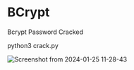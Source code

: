 # BCrypt
Bcrypt Password Cracked

python3 crack.py

![Screenshot from 2024-01-25 11-28-43](https://github.com/LinuxDestroy/HashCrack/assets/26278128/d70521d3-de0e-42e5-bae5-fcd9efc7569d)
